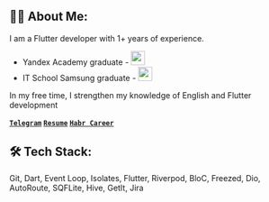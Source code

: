 
## 👩‍💻 About Me:
I am a Flutter developer with 1+ years of experience. 

- Yandex Academy graduate - <img src="https://res.cloudinary.com/startup-grind/image/upload/c_fill,dpr_2.0,f_auto,g_center,h_1080,q_100,w_1080/v1/gcs/platform-data-dsc/events/jambi-co-avatar_PuiQTfq.jpg" width="25" />
- IT School Samsung graduate - <img src="https://images.wallpapersden.com/image/download/android-brand-logo_Z2hta2aUmZqaraWkpJRnbmhnrWduaGc.jpg" width="25" />


In my free time, I strengthen my knowledge of English and Flutter development

**[`Telegram`](https://t.me/shiryavceva) 
   [`Resume`](https://docs.google.com/document/d/139ft36AKX6Tv3qVl1lmfUerrnofbYRraj1RICw8Wvq4/edit?usp=sharing) 
   [`Habr Career`](https://career.habr.com/olundel)**  

## 🛠 Tech Stack:
Git, Dart, Event Loop, Isolates, Flutter, Riverpod, BloC, Freezed, Dio, AutoRoute, SQFLite, Hive, GetIt, Jira
